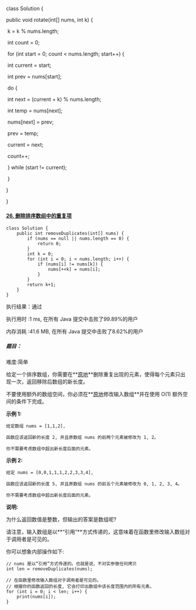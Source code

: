 

class Solution {

  public void rotate(int[] nums, int k) {

​    k = k % nums.length;

​    int count = 0;

​    for (int start = 0; count < nums.length; start++) {

​      int current = start;

​      int prev = nums[start];

​      do {

​        int next = (current + k) % nums.length;

​        int temp = nums[next];

​        nums[next] = prev;

​        prev = temp;

​        current = next;

​        count++;

​      } while (start != current);

​    }

  }

}

#### [26. 删除排序数组中的重复项](https://leetcode-cn.com/problems/remove-duplicates-from-sorted-array/)

```
class Solution {
    public int removeDuplicates(int[] nums) {
        if (nums == null || nums.length == 0) {
            return 0;
        }
        int k = 0;
        for (int i = 0; i < nums.length; i++) {
            if (nums[i] != nums[k]) {
                nums[++k] = nums[i]; 
            }
        }
        return k+1;
    }
}
```

执行结果：通过

执行用时 :1 ms, 在所有 Java 提交中击败了99.89%的用户

内存消耗 :41.6 MB, 在所有 Java 提交中击败了8.62%的用户

##### 题目：

难度:简单

给定一个排序数组，你需要在**[原地](http://baike.baidu.com/item/原地算法)**删除重复出现的元素，使得每个元素只出现一次，返回移除后数组的新长度。

不要使用额外的数组空间，你必须在**[原地](https://baike.baidu.com/item/原地算法)修改输入数组**并在使用 O(1) 额外空间的条件下完成。

**示例 1:**

```
给定数组 nums = [1,1,2], 

函数应该返回新的长度 2, 并且原数组 nums 的前两个元素被修改为 1, 2。 

你不需要考虑数组中超出新长度后面的元素。
```

**示例 2:**

```
给定 nums = [0,0,1,1,1,2,2,3,3,4],

函数应该返回新的长度 5, 并且原数组 nums 的前五个元素被修改为 0, 1, 2, 3, 4。

你不需要考虑数组中超出新长度后面的元素。
```

**说明:**

为什么返回数值是整数，但输出的答案是数组呢?

请注意，输入数组是以**“引用”**方式传递的，这意味着在函数里修改输入数组对于调用者是可见的。

你可以想象内部操作如下:

```
// nums 是以“引用”方式传递的。也就是说，不对实参做任何拷贝
int len = removeDuplicates(nums);

// 在函数里修改输入数组对于调用者是可见的。
// 根据你的函数返回的长度, 它会打印出数组中该长度范围内的所有元素。
for (int i = 0; i < len; i++) {
    print(nums[i]);
}
```

